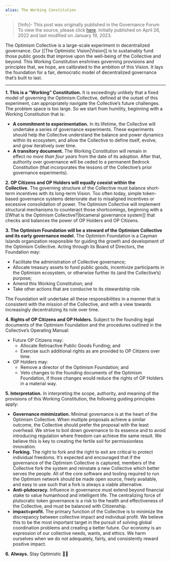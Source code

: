 ```yaml
---
alias: The Working Constitution
---
```

> [!info]- This post was originally published in the Governance Forum
> To view the source, please click [here](https://gov.optimism.io/t/working-constitution-of-the-optimism-collective/55). Initially published on April 26, 2022 and last modified on January 19, 2023.

<span class="notvisible"></span>
The Optimism Collective is a large-scale experiment in decentralized governance. Our [[The Optimistic Vision|Vision]] is to sustainably fund those public goods that improve upon the well-being of the Collective and beyond. This Working Constitution enshrines governing provisions and principles that, we hope, are calibrated to the ambition of this Vision. It lays the foundation for a fair, democratic model of decentralized governance that’s built to last.

---

**1. This is a “Working” Constitution.** It is exceedingly unlikely that a fixed model of governing the Optimism Collective, defined at the outset of this experiment, can appropriately navigate the Collective’s future challenges. The problem space is too large. So we start from humility, beginning with a Working Constitution that is:

- **A commitment to experimentation.** In its lifetime, the Collective will undertake a series of governance experiments. These experiments should help the Collective understand the balance and power dynamics within its ecosystem, and allow the Collective to define itself, evolve, and grow iteratively over time.
- **A transitory document.** The Working Constitution will remain in effect _no more than four years_ from the date of its adoption. After that, authority over governance will be ceded to a permanent Bedrock Constitution (that incorporates the lessons of the Collective’s prior governance experiments).

**2. OP Citizens and OP Holders will equally coexist within the Collective.** The governing structure of the Collective must balance short-term incentives with its long-term Vision. Too often today, simple token-based governance systems deteriorate due to misaligned incentives or excessive consolidation of power. The Optimism Collective will implement structural mechanisms to counteract those shortcomings, beginning with a [[What is the Optimism Collective?|bicameral governance system]] that checks and balances the power of OP Holders and OP Citizens.

**3. The Optimism Foundation will be a steward of the Optimism Collective and its early governance model.** The Optimism Foundation is a Cayman Islands organization responsible for guiding the growth and development of the Optimism Collective. Acting through its Board of Directors, the Foundation may:

- Facilitate the administration of Collective governance;
- Allocate treasury assets to fund public goods, incentivize participants in the Optimism ecosystem, or otherwise further its (and the Collective’s) purpose;
- Amend this Working Constitution; and
- Take other actions that are conducive to its stewardship role.

The Foundation will undertake all these responsibilities in a manner that is consistent with the mission of the Collective, and with a view towards increasingly decentralizing its role over time.

**4. Rights of OP Citizens and OP Holders.** Subject to the founding legal documents of the Optimism Foundation and the procedures outlined in the Collective’s Operating Manual:

- Future OP Citizens may:
    - Allocate Retroactive Public Goods Funding; and
    - Exercise such additional rights as are provided to OP Citizens over time.
- OP Holders may:
    - Remove a director of the Optimism Foundation; and
    - Veto changes to the founding documents of the Optimism Foundation, if those changes would reduce the rights of OP Holders in a material way.

**5. Interpretation.** In interpreting the scope, authority, and meaning of the provisions of this Working Constitution, the following guiding principles apply:

- **Governance minimization.** Minimal governance is at the heart of the Optimism Collective. When multiple proposals achieve a similar outcome, the Collective should prefer the proposal with the least overhead. We strive to boil down governance to its essence and to avoid introducing regulation where freedom can achieve the same result. We believe this is key to creating the fertile soil for permissionless innovation.
- **Forking.** The right to fork and the right to exit are critical to protect individual freedoms. It’s expected and encouraged that if the governance of the Optimism Collective is captured, members of the Collective fork the system and reinstate a new Collective which better serves the people. All of the core software and tooling required to run the Optimism network should be made open source, freely available, and easy to use such that a fork is always a viable alternative.
- **Anti-plutocracy.** Influence in governance must extend beyond financial stake to value humanhood and intelligent life. The centralizing force of plutocratic token governance is a risk to the health and effectiveness of the Collective, and must be balanced with Citizenship.
- **impact=profit.** The primary function of the Collective is to minimize the discrepancy between collective impact and individual profit. We believe this to be the most important target in the pursuit of solving global coordination problems and creating a better future. Our economy is an expression of our collective needs, wants, and ethics. We harm ourselves when we do not adequately, fairly, and consistently reward positive impact.

**6.** **Always.** Stay Optimistic 🔴✨